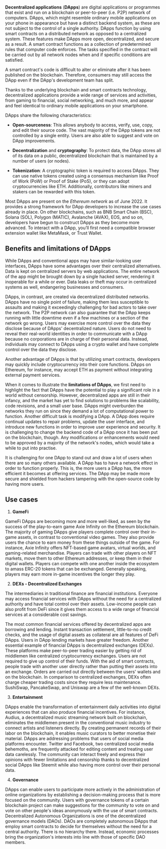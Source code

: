 **Decentralized applications** (**DApps**) are digital applications or programmes that exist and run on a blockchain or peer-to-peer (i.e. P2P) network of computers. DApps, which might resemble ordinary mobile applications on your phone in appearance but have a distinct backend system, as these are not subject to the control of a single authority. DApps function by using smart contracts on a distributed network as opposed to a centralized system. These features make DApps more open, decentralized, and secure as a result. A smart contract functions as a collection of predetermined rules that computer code enforces. The tasks specified in the contract will be carried out by all network nodes when and if specific conditions are satisfied.

A smart contract's code is difficult to alter or eliminate after it has been published on the blockchain. Therefore, consumers may still access the DApp even if the DApp's development team has split.

Thanks to the underlying blockchain and smart contracts technology, decentralized applications  provide a wide range of services and activities, from gaming to financial, social networking, and much more, and appear and feel identical to ordinary mobile applications on your smartphone. 

DApps share the following characteristics:

* **Open-sourceness**: This allows anybody to access, verify, use, copy, and edit their source code. The vast majority of the DApp tokens are not controlled by a single entity. Users are also able to suggest and vote on DApp improvements.

* **Decentralization** and **cryptography**: To protect data, the DApp stores all of its data on a public, decentralized blockchain that is maintained by a number of users (or nodes).

* **Tokenization**: A cryptographic token is required to access DApps. They can use native tokens created using a consensus mechanism like Proof of Work (PoW) or Proof of Stake (PoS), or they can adopt cryptocurrencies like ETH. Additionally, contributors like miners and stakers can be rewarded with this token.

Most DApps are present on the _Ethereum network_ as of June 2022. It provides a strong framework for DApp developers to increase the use cases already in place. On other blockchains, such as BNB Smart Chain (BSC), Solana (SOL), Polygon (MATIC), Avalanche (AVAX), EOS, and so on, developers have begun to construct DApps as they become more advanced. To interact with a DApp, you’ll first need a compatible browser extension wallet like MetaMask, or Trust Wallet.

## Benefits and limitations of DApps

While DApps and conventional apps may have similar-looking user interfaces, DApps have some advantages over their centralized alternatives. Data is kept on centralized servers by web applications. The entire network of the app might be brought down by a single hacked server, rendering it inoperable for a while or ever. Data leaks or theft may occur in centralized systems as well, endangering businesses and consumers.

DApps, in contrast, are created via decentralized distributed networks. DApps have no single point of failure, making them less susceptible to assaults and making it exceedingly challenging for bad actors to take over the network. The P2P network can also guarantee that the DApp keeps running with little downtime even if a few machines or a section of the network go wrong. Users may exercise more control over the data they disclose because of DApps' decentralized nature. Users do not need to reveal their real-world identities in order to communicate with a DApp because no corporations are in charge of their personal data. Instead, individuals may connect to DApps using a crypto wallet and have complete control over the data they disclose.

Another advantage of DApps is that by utilizing smart contracts, developers may quickly include cryptocurrency into their core functions. DApps on Ethereum, for instance, may accept ETH as payment without integrating external payment services.

When it comes to illustrate the **limitations of DApps**, we first need to highlight the fact that DApps have the potential to play a significant role in a world without censorship. However, decentralized apps are still in their infancy, and the market has yet to find solutions to problems like scalability, code revisions, and a small user base. DApps might overburden the networks they run on since they demand a lot of computational power to function. Another difficult task is modifying a DApp. A DApp does require continual updates to repair problems, update the user interface, and introduce new functions in order to improve user experience and security. It is challenging to change the backend code of a DApp once it has been put on the blockchain, though. Any modifications or enhancements would need to be approved by a majority of the network's nodes, which would take a while to put into practise.

It is challenging for one DApp to stand out and draw a lot of users when there are so many others available. A DApp has to have a network effect in order to function properly. This is, the more users a DApp has, the more efficient it becomes at offering services. The DApp may be made more secure and shielded from hackers tampering with the open-source code by having more users.

## Use cases

1. **GameFi**

GameFi DApps are becoming more and more well-liked, as seen by the success of the play-to-earn game Axie Infinity on the Ethereum blockchain. The majority of gaming DApps give players complete control over their in-game assets, in contrast to conventional video games. They also provide users the chance to earn money from these things outside of the game. For instance, Axie Infinity offers NFT-based game avatars, virtual worlds, and gaming-related merchandise. Players can trade with other players on NFT markets, move them to other Ethereum addresses, or keep them in their digital wallets. Players can compete with one another inside the ecosystem to amass ERC-20 tokens that can be exchanged. Generally speaking, players may earn more in-game incentives the longer they play.

2. **DEXs - Decentralized Exchanges**

The intermediaries in traditional finance are financial institutions. Everyone may access financial services with DApps without the need for a centralized authority and have total control over their assets. Low-income people can also profit from DeFi since it gives them access to a wide range of financial services at a considerable cost savings.

The most common financial services offered by decentralized apps are borrowing and lending. Instant transaction settlement, little-to-no credit checks, and the usage of digital assets as collateral are all features of DeFi DApps. Users in DApp lending markets have greater freedom. Another essential example of financial DApps is decentralized exchanges (DEXs). These platforms make peer-to-peer trading easier by getting rid of middlemen like centralized cryptocurrency exchanges. Users are not required to give up control of their funds. With the aid of smart contracts, people trade with another user directly rather than putting their assets into an exchange. Orders are carried out directly between the users' wallets and on the blockchain. In comparison to centralized exchanges, DEXs often charge cheaper trading costs since they require less maintenance. SushiSwap, PancakeSwap, and Uniswap are a few of the well-known DEXs.

3. **Entertainment**

DApps enable the transformation of entertainment daily activities into digital experiences that can also produce financial incentives. For instance, Audius, a decentralized music streaming network built on blockchain, eliminates the middlemen present in the conventional music industry to connect artists and listeners directly. By creating permanent records of their labor on the blockchain, it enables music curators to better monetise their material. DApps are addressing problems that users of social media platforms encounter. Twitter and Facebook, two centralized social media behemoths, are frequently attacked for editing content and treating user data carelessly. The community can interact freely and express their opinions with fewer limitations and censorship thanks to decentralized social DApps like Steemit while also having more control over their personal data.

4. **Governance**

DApps can enable users to participate more actively in the administration of online organizations by establishing a decision-making process that is more focused on the community. Users with governance tokens of a certain blockchain project can make suggestions for the community to vote on and vote on other people's ideas anonymously with the use of smart contracts. Decentralized Autonomous Organizations is one of the decentralized governance models (DAOs). DAOs are completely autonomous DApps that employ smart contracts to decide for themselves without the need for a central authority. There is no hierarchy there. Instead, economic processes bring the organization's interests into line with those of specific DAO members. 
